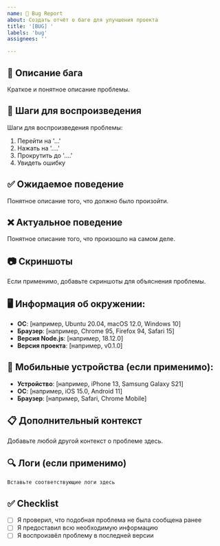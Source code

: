 ```yaml
---
name: 🐛 Bug Report
about: Создать отчёт о баге для улучшения проекта
title: '[BUG] '
labels: 'bug'
assignees: ''

---
```


## 🐛 Описание бага
Краткое и понятное описание проблемы.

## 🔄 Шаги для воспроизведения
Шаги для воспроизведения проблемы:
1. Перейти на '...'
2. Нажать на '....'
3. Прокрутить до '....'
4. Увидеть ошибку

## ✅ Ожидаемое поведение
Понятное описание того, что должно было произойти.

## ❌ Актуальное поведение
Понятное описание того, что произошло на самом деле.

## 📷 Скриншоты
Если применимо, добавьте скриншоты для объяснения проблемы.

## 🖥️ Информация об окружении:
- **ОС**: [например, Ubuntu 20.04, macOS 12.0, Windows 10]
- **Браузер**: [например, Chrome 95, Firefox 94, Safari 15]
- **Версия Node.js**: [например, 18.12.0]
- **Версия проекта**: [например, v0.1.0]

## 📱 Мобильные устройства (если применимо):
- **Устройство**: [например, iPhone 13, Samsung Galaxy S21]
- **ОС**: [например, iOS 15.0, Android 11]
- **Браузер**: [например, Safari, Chrome Mobile]

## 📋 Дополнительный контекст
Добавьте любой другой контекст о проблеме здесь.

## 🔍 Логи (если применимо)
```
Вставьте соответствующие логи здесь
```

## ✅ Checklist
- [ ] Я проверил, что подобная проблема не была сообщена ранее
- [ ] Я предоставил всю необходимую информацию
- [ ] Я воспроизвёл проблему в последней версии
